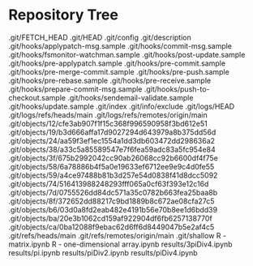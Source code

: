 # Repository Tree

.git/FETCH_HEAD
.git/HEAD
.git/config
.git/description
.git/hooks/applypatch-msg.sample
.git/hooks/commit-msg.sample
.git/hooks/fsmonitor-watchman.sample
.git/hooks/post-update.sample
.git/hooks/pre-applypatch.sample
.git/hooks/pre-commit.sample
.git/hooks/pre-merge-commit.sample
.git/hooks/pre-push.sample
.git/hooks/pre-rebase.sample
.git/hooks/pre-receive.sample
.git/hooks/prepare-commit-msg.sample
.git/hooks/push-to-checkout.sample
.git/hooks/sendemail-validate.sample
.git/hooks/update.sample
.git/index
.git/info/exclude
.git/logs/HEAD
.git/logs/refs/heads/main
.git/logs/refs/remotes/origin/main
.git/objects/12/cfe3ab907f1f15c368f996590958f3bd612e51
.git/objects/19/b3d666affa17d9027294d643979a8b375dd56d
.git/objects/24/aa59f3ef1ec1554a1dd3db603472dd298636a2
.git/objects/38/a33c5a85589547e7f6fea59adc83a5fc954e84
.git/objects/3f/675b2992042cc90ab26068cc92b6600df4f75e
.git/objects/58/6a78886b4f5a0e19633ef6712ee9e9c4d0fe55
.git/objects/59/a4ce97488b81b3d257e54d0838f41d8dcc5092
.git/objects/74/516413988248293fff065a0cf63f393e12c16d
.git/objects/7d/0755526dd84dc571a35c0782b663fea25baa8b
.git/objects/8f/372652dd88217c9bd1889b8c672ae08cfa27c5
.git/objects/b6/03d0a8fd2eab482e4191b56e70b8ee1d6bdd39
.git/objects/ba/20e3b1062cd159af922904df6fb6257138770f
.git/objects/ca/0ba12088f9ebac62d6ff6d8449047b5e2af4c5
.git/refs/heads/main
.git/refs/remotes/origin/main
.git/shallow
R - matrix.ipynb
R - one-dimensional array.ipynb
results/3piDiv4.ipynb
results/pi.ipynb
results/piDiv2.ipynb
results/piDiv4.ipynb
